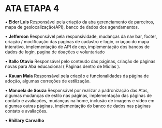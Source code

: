 # ATA ETAPA 4
• **Elder Luis**
Responsável pela criação da aba gerenciamento de parceiros, mapa de geolocalização(API), banco de dados dos agendamentos.

• **Jefferson**
Responsável pela responsividade, mudanças da nav bar, footer, criação / modificação das paginas de cadastro e login, criaçao do mapa interativo, implementação de API de cep, implementação dos bancos de dados de login, pagina de doações e voluntariado 

• **Itallo Otavio**
Responsável pelo conteudo das páginas, criação de páginas novas para Aba educacional ( Páginas dentro de Midias ).


• **Kauan Maia**
Responsável pela criação e funcionalidades da página de adoção, algumas correções de estilização.

• **Manuela de Souza**
Responsável por realizar a padronização das Atas, algumas mudanças de estilo nas páginas, implementação das páginas de contato e avaliações, mudanças na home, inclusão de imagens e vídeo em algumas outras páginas, implementação do banco de dados nas páginas contato e avaliações.


• **Rhillary Carvalho**


